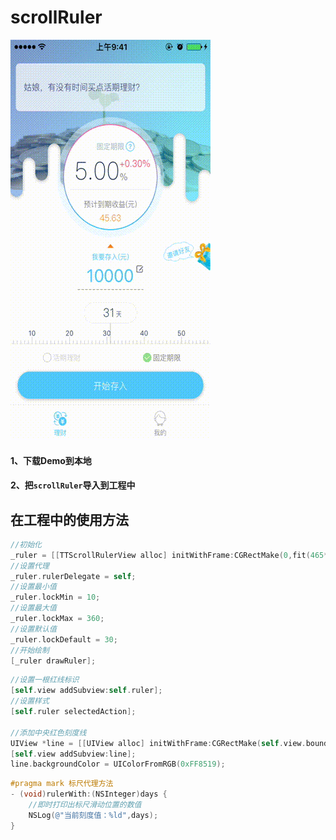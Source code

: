 # scrollRuler

![Image text](https://github.com/clarkIsMe/image/blob/master/rulerScrollDemo.gif)

#### 1、下载Demo到本地 
#### 2、把`scrollRuler`导入到工程中
## 在工程中的使用方法

```objective-c
//初始化
_ruler = [[TTScrollRulerView alloc] initWithFrame:CGRectMake(0,fit(465*2+22-90), ScreenW, fit(60+90))];
//设置代理
_ruler.rulerDelegate = self;
//设置最小值
_ruler.lockMin = 10;
//设置最大值
_ruler.lockMax = 360;
//设置默认值
_ruler.lockDefault = 30;
//开始绘制
[_ruler drawRuler];
```
```objective-c
//设置一根红线标识
[self.view addSubview:self.ruler];
//设置样式
[self.ruler selectedAction];

//添加中央红色刻度线
UIView *line = [[UIView alloc] initWithFrame:CGRectMake(self.view.bounds.size.width/2-0.5,fit(465*2+12) , 0.5, fit(70))];
[self.view addSubview:line];
line.backgroundColor = UIColorFromRGB(0xFF8519);
```
```objective-c
#pragma mark 标尺代理方法
- (void)rulerWith:(NSInteger)days {
    //即时打印出标尺滑动位置的数值
    NSLog(@"当前刻度值：%ld",days);
}
```
